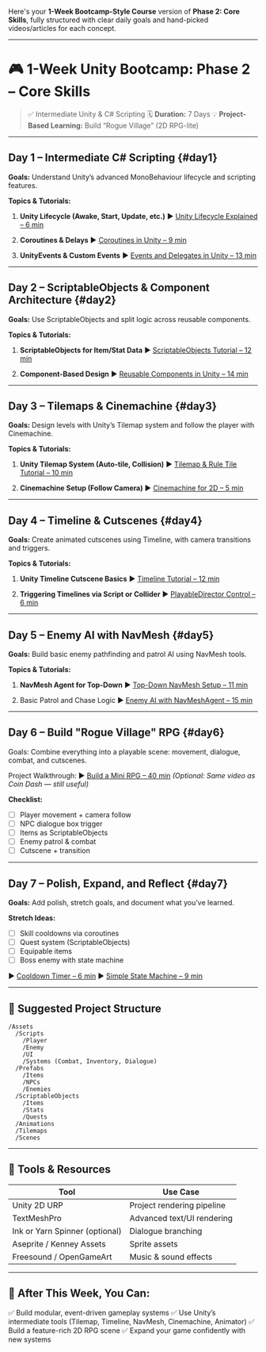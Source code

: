 Here's your **1-Week Bootcamp-Style Course** version of **Phase 2: Core Skills**, fully structured with clear daily goals and hand-picked videos/articles for each concept.

---

# 🎮 **1-Week Unity Bootcamp: Phase 2 – Core Skills**

> ✅ Intermediate Unity & C# Scripting
> 🗓️ **Duration:** 7 Days
> 💡 **Project-Based Learning:** Build “Rogue Village” (2D RPG-lite)

---

## Day 1 – Intermediate C# Scripting {#day1}

**Goals:**
Understand Unity’s advanced MonoBehaviour lifecycle and scripting features.

**Topics & Tutorials:**

1. **Unity Lifecycle (Awake, Start, Update, etc.)**
   ▶️ [Unity Lifecycle Explained – 6 min](https://youtu.be/vzKryaN44ss)

2. **Coroutines & Delays**
   ▶️ [Coroutines in Unity – 9 min](https://youtu.be/v_Cyiu3NBO8)

3. **UnityEvents & Custom Events**
   ▶️ [Events and Delegates in Unity – 13 min](https://youtu.be/1c1_TMdf8b8)

---

## Day 2 – ScriptableObjects & Component Architecture {#day2}

**Goals:**
Use ScriptableObjects and split logic across reusable components.

**Topics & Tutorials:**

1. **ScriptableObjects for Item/Stat Data**
   ▶️ [ScriptableObjects Tutorial – 12 min](https://youtu.be/SI0M9EvvF28)

2. **Component-Based Design**
   ▶️ [Reusable Components in Unity – 14 min](https://youtu.be/lk-M7ysP47I)

---

## Day 3 – Tilemaps & Cinemachine {#day3}

**Goals:**
Design levels with Unity’s Tilemap system and follow the player with Cinemachine.

**Topics & Tutorials:**

1. **Unity Tilemap System (Auto-tile, Collision)**
   ▶️ [Tilemap & Rule Tile Tutorial – 10 min](https://youtu.be/SdYYNfdn1DY)

2. **Cinemachine Setup (Follow Camera)**
   ▶️ [Cinemachine for 2D – 5 min](https://youtu.be/NYf9yXQGhTg)

---

## Day 4 – Timeline & Cutscenes {#day4}

**Goals:**
Create animated cutscenes using Timeline, with camera transitions and triggers.

**Topics & Tutorials:**

1. **Unity Timeline Cutscene Basics**
   ▶️ [Timeline Tutorial – 12 min](https://youtu.be/9nT1Zi1hb5k)

2. **Triggering Timelines via Script or Collider**
   ▶️ [PlayableDirector Control – 6 min](https://youtu.be/jVNgqK5o0d4)

---

## Day 5 – Enemy AI with NavMesh {#day5}

**Goals:**
Build basic enemy pathfinding and patrol AI using NavMesh tools.

**Topics & Tutorials:**

1. **NavMesh Agent for Top-Down**
   ▶️ [Top-Down NavMesh Setup – 11 min](https://youtu.be/vg0o3mk2lVM)

2. Basic Patrol and Chase Logic
   ▶️ [Enemy AI with NavMeshAgent – 15 min](https://youtu.be/mnySgqz3TyE)

---

## Day 6 – Build "Rogue Village" RPG {#day6}

Goals:
Combine everything into a playable scene: movement, dialogue, combat, and cutscenes.

Project Walkthrough:
▶️ [Build a Mini RPG – 40 min](https://youtu.be/zHZRFIZhWYc) *(Optional: Same video as Coin Dash — still useful)*

**Checklist:**

* [ ] Player movement + camera follow
* [ ] NPC dialogue box trigger
* [ ] Items as ScriptableObjects
* [ ] Enemy patrol & combat
* [ ] Cutscene + transition

---

## Day 7 – Polish, Expand, and Reflect {#day7}

**Goals:**
Add polish, stretch goals, and document what you’ve learned.

**Stretch Ideas:**

* [ ] Skill cooldowns via coroutines
* [ ] Quest system (ScriptableObjects)
* [ ] Equipable items
* [ ] Boss enemy with state machine

▶️ [Cooldown Timer – 6 min](https://youtu.be/MiGToZXZ1Nw)
▶️ [Simple State Machine – 9 min](https://youtu.be/6z4p-QlhZbM)

---

## 📁 **Suggested Project Structure**

```plaintext
/Assets
  /Scripts
    /Player
    /Enemy
    /UI
    /Systems (Combat, Inventory, Dialogue)
  /Prefabs
    /Items
    /NPCs
    /Enemies
  /ScriptableObjects
    /Items
    /Stats
    /Quests
  /Animations
  /Tilemaps
  /Scenes
```

---

## 🧰 Tools & Resources

| Tool                           | Use Case                   |
| ------------------------------ | -------------------------- |
| Unity 2D URP                   | Project rendering pipeline |
| TextMeshPro                    | Advanced text/UI rendering |
| Ink or Yarn Spinner (optional) | Dialogue branching         |
| Aseprite / Kenney Assets       | Sprite assets              |
| Freesound / OpenGameArt        | Music & sound effects      |

---

## 🎯 After This Week, You Can:

✅ Build modular, event-driven gameplay systems
✅ Use Unity’s intermediate tools (Tilemap, Timeline, NavMesh, Cinemachine, Animator)
✅ Build a feature-rich 2D RPG scene
✅ Expand your game confidently with new systems
